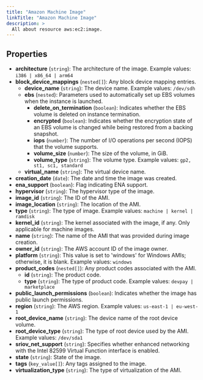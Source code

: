 ```yaml
---
title: "Amazon Machine Image"
linkTitle: "Amazon Machine Image"
description: >
  All about resource aws:ec2:image.
---
```



## Properties

* **architecture**
(`string`):
The architecture of the image.
Example values: `i386 | x86_64 | arm64`
* **block_device_mappings**
(`nested[]`):
Any block device mapping entries.
    * **device_name**
(`string`):
The device name.
Example values: `/dev/sdh`
    * **ebs**
(`nested`):
Parameters used to automatically set up EBS volumes when the instance is launched.
        * **delete_on_termination**
(`boolean`):
Indicates whether the EBS volume is deleted on instance termination.
        * **encrypted**
(`boolean`):
Indicates whether the encryption state of an EBS volume is changed while being restored from a backing snapshot.
        * **iops**
(`number`):
The number of I/O operations per second (IOPS) that the volume supports.
        * **volume_size**
(`number`):
The size of the volume, in GiB.
        * **volume_type**
(`string`):
The volume type.
Example values: `gp2, st1, sc1, standard`
    * **virtual_name**
(`string`):
The virtual device name.
* **creation_date**
(`date`):
The date and time the image was created.
* **ena_support**
(`boolean`):
Flag indicating ENA support.
* **hypervisor**
(`string`):
The hypervisor type of the image.
* **image_id**
(`string`):
The ID of the AMI.
* **image_location**
(`string`):
The location of the AMI.
* **type**
(`string`):
The type of image.
Example values: `machine | kernel | ramdisk`
* **kernel_id**
(`string`):
The kernel associated with the image, if any. Only applicable for machine images.
* **name**
(`string`):
The name of the AMI that was provided during image creation.
* **owner_id**
(`string`):
The AWS account ID of the image owner.
* **platform**
(`string`):
This value is set to 'windows' for Windows AMIs; otherwise, it is blank.
Example values: `windows`
* **product_codes**
(`nested[]`):
Any product codes associated with the AMI.
    * **id**
(`string`):
The product code.
    * **type**
(`string`):
The type of product code.
Example values: `devpay | marketplace`
* **public_launch_permissions**
(`boolean`):
Indicates whether the image has public launch permissions.
* **region**
(`string`):
The AWS region.
Example values: `us-east-1 | eu-west-1`
* **root_device_name**
(`string`):
The device name of the root device volume.
* **root_device_type**
(`string`):
The type of root device used by the AMI.
Example values: `/dev/sda1`
* **sriov_net_support**
(`string`):
Specifies whether enhanced networking with the Intel 82599 Virtual Function interface is enabled.
* **state**
(`string`):
State of the image.
* **tags**
(`key_value[]`):
Any tags assigned to the image.
* **virtualization_type**
(`string`):
The type of virtualization of the AMI.

